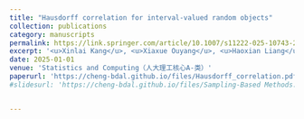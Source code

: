 ```yaml
---
title: "Hausdorff correlation for interval-valued random objects"
collection: publications
category: manuscripts
permalink: https://link.springer.com/article/10.1007/s11222-025-10743-2
excerpt: '<u>Xinlai Kang</u>, <u>Xiaxue Ouyang</u>, <u>Haoxian Liang</u>, <u>Cheng Meng</u><sup>*</sup>'
date: 2025-01-01
venue: 'Statistics and Computing（人大理工核心A-类）'
paperurl: 'https://cheng-bdal.github.io/files/Hausdorff_correlation.pdf'
#slidesurl: 'https://cheng-bdal.github.io/files/Sampling-Based Methods.pdf'


---
```


